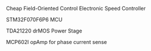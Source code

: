 Cheap Field-Oriented Control Electronic Speed Controller

STM32F070F6P6 MCU

TDA21220 drMOS Power Stage

MCP602I opAmp for phase current sense
